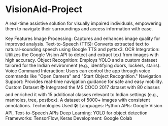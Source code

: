 # VisionAid-Project

A real-time assistive solution for visually impaired individuals, empowering them to navigate their surroundings and access information with ease.

Key Features
Image Processing: Captures and enhances image quality for improved analysis.
Text-to-Speech (TTS): Converts extracted text to natural-sounding speech using Google TTS and pyttsx3.
OCR Integration: Utilizes the Google Vision API to detect and extract text from images with high accuracy.
Object Recognition: Employs YOLO and a custom dataset tailored for the Indian environment (e.g., identifying doors, lockers, stairs).
Voice Command Interaction: Users can control the app through voice commands like "Open Camera" and "Start Object Recognition."
Navigation Support: Provides real-time navigation guidance for safe and easy mobility.
Custom Dataset 📚
Integrated the MS COCO 2017 dataset with 80 classes and enriched it with 15 additional classes relevant to Indian settings (e.g., manholes, tree, postbox).
A dataset of 5000+ images with consistent annotations.
Technologies Used 🛠️
Languages: Python
APIs: Google Vision API, Text-to-Speech APIs
Deep Learning: YOLO for object detection
Frameworks: TensorFlow, Keras
Development: Google Colab
